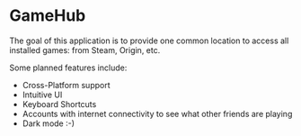 # GameHub
The goal of this application is to provide one common location to access all installed games: from Steam, Origin, etc.

Some planned features include:

- Cross-Platform support
- Intuitive UI
- Keyboard Shortcuts
- Accounts with internet connectivity to see what other friends are playing
- Dark mode :-)
